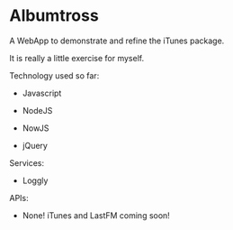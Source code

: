 Albumtross
===
A WebApp to demonstrate and refine the iTunes package.

It is really a little exercise for myself.

Technology used so far:

*   Javascript
 
*   NodeJS

*   NowJS

*   jQuery

Services:

*   Loggly

APIs:

*   None!  iTunes and LastFM coming soon!

